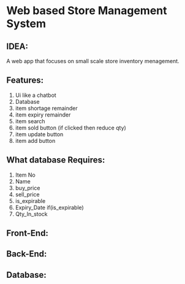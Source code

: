 Web based Store Management System
===========

IDEA:
-------------
A web app that focuses on small scale store inventory menagement.

Features:
-------------
1. Ui like a chatbot
2. Database
3. item shortage remainder
4. item expiry remainder
5. item search
6. item sold button (if clicked then reduce qty)
7. item update button
8. item add button

What database Requires:
-------------
1. Item No
2. Name
3. buy_price
4. sell_price
6. is_expirable
7. Expiry_Date if(is_expirable)
8. Qty_In_stock

Front-End:
-------------

Back-End:
-------------

Database:
-------------
